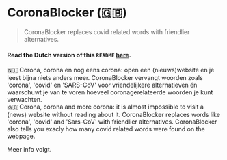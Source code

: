 # CoronaBlocker (:uk:)
>CoronaBlocker replaces covid related words with friendlier alternatives.

#### Read the Dutch version of this `README` [here](/README-nl_NL). 

:netherlands: Corona, corona en nog eens corona: open een (nieuws)website en je leest bijna niets anders meer. CoronaBlocker vervangt woorden zoals 'corona', 'covid' en 'SARS-CoV' voor vriendelijkere alternatieven én waarschuwt je van te voren hoeveel coronagerelateerde woorden je kunt verwachten. <br>
:uk: Corona, corona and more corona: it is almost impossible to visit a (news) website without reading about it. CoronaBlocker replaces words like 'corona', 'covid' and 'Sars-CoV' with friendlier alternatives. CoronaBlocker also tells you exacly how many covid related words were found on the webpage.


Meer info volgt.
